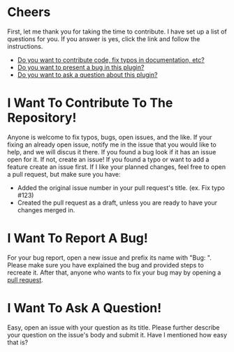 # Cheers

First, let me thank you for taking the time to contribute.
I have set up a list of questions for you. If you answer is
yes, click the link and follow the instructions.

- [Do you want to contribute code, fix typos in documentation, etc?][1]
- [Do you want to present a bug in this plugin?][2]
- [Do you want to ask a question about this plugin?][3]

[1]: #i-want-to-contribute-to-the-repository! "For Contributors!"
[2]: #i-want-to-report-a-bug! "For Bug Reporters!"
[3]: #i-want-to-ask-a-question! "For Questions!"

# I Want To Contribute To The Repository!

Anyone is welcome to fix typos, bugs, open issues, and the like.
If your fixing an already open issue, notify me in the issue that you
would like to help, and we will discus it there. If you found a
bug look if it has an issue open for it. If not, create an issue!
If you found a typo or want to add a feature create an issue first.
If I like your planned changes, feel free to open a pull request, but
make sure you have:

- Added the original issue number in your pull request's
  title. (ex. Fix typo #123)
- Created the pull request as a draft, unless you are
  ready to have your changes merged in.

# I Want To Report A Bug!

For your bug report, open a new issue and prefix its name
with "Bug: ". Please make sure you have explained the bug
and provided steps to recreate it. After that, anyone who
wants to fix your bug may by opening a [pull request][1].

# I Want To Ask A Question!

Easy, open an issue with your question as its title. Please
further describe your question on the issue's body and submit
it. Have I mentioned how easy that is?

